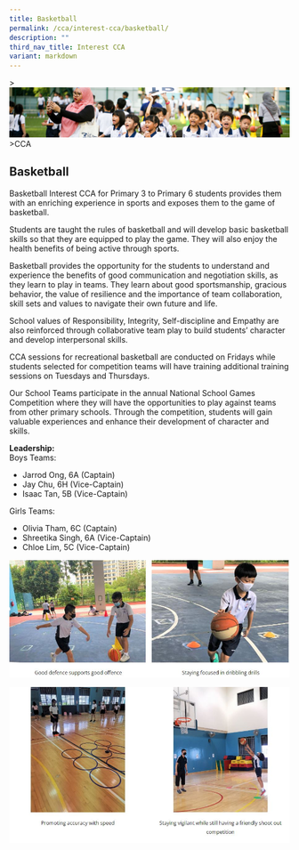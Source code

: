```yaml
---
title: Basketball
permalink: /cca/interest-cca/basketball/
description: ""
third_nav_title: Interest CCA
variant: markdown
---
```

&gt;![](/images/CCA/CCA_02.jpg)
&gt;CCA

## Basketball

Basketball Interest CCA for Primary 3 to Primary 6 students provides them with an enriching experience in sports and exposes them to the game of basketball.

Students are taught the rules of basketball and will develop basic basketball skills so that they are equipped to play the game. They will also enjoy the health benefits of being active through sports. 

Basketball provides the opportunity for the students to understand and experience the benefits of good communication and negotiation skills, as they learn to play in teams. They learn about good sportsmanship, gracious behavior, the value of resilience and the importance of team collaboration,  skill sets and values to navigate their own future and life.

School values of Responsibility, Integrity, Self-discipline and Empathy are also reinforced through collaborative team play to build students’ character and develop interpersonal skills.

CCA sessions for recreational basketball are conducted on Fridays while students selected for competition teams will have training additional training sessions on Tuesdays and Thursdays.

Our School Teams participate in the annual National School Games Competition where they will have the opportunities to play against teams from other primary schools. Through the competition, students will gain valuable experiences and enhance their development of character and skills.  

**Leadership:** <br>
Boys Teams:  
-	Jarrod Ong, 6A (Captain) <br>
-	Jay Chu, 6H (Vice-Captain) <br>
-	Isaac Tan, 5B (Vice-Captain)

Girls Teams: <br>
-	Olivia Tham, 6C (Captain)<br>
-	Shreetika Singh, 6A (Vice-Captain)<br>
-	Chloe Lim, 5C (Vice-Captain)




![](/images/CCA/Basketball%204.jpg)

![](/images/CCA/Basketball%205.jpg)